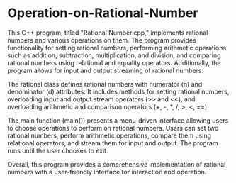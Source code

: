 # Operation-on-Rational-Number 
This C++ program, titled "Rational Number.cpp," implements rational numbers and various operations on them. The program provides functionality for setting rational numbers, performing arithmetic operations such as addition, subtraction, multiplication, and division, and comparing rational numbers using relational and equality operators. Additionally, the program allows for input and output streaming of rational numbers.

The rational class defines rational numbers with numerator (n) and denominator (d) attributes. It includes methods for setting rational numbers, overloading input and output stream operators (>> and <<), and overloading arithmetic and comparison operators (+, -, *, /, >, <, ==).

The main function (main()) presents a menu-driven interface allowing users to choose operations to perform on rational numbers. Users can set two rational numbers, perform arithmetic operations, compare them using relational operators, and stream them for input and output. The program runs until the user chooses to exit.

Overall, this program provides a comprehensive implementation of rational numbers with a user-friendly interface for interaction and operation.

